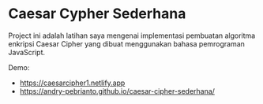 # Caesar Cypher Sederhana
Project ini adalah latihan saya mengenai implementasi pembuatan algoritma enkripsi Caesar Cipher yang dibuat menggunakan bahasa pemrograman JavaScript.

Demo:
- https://caesarcipher1.netlify.app
- https://andry-pebrianto.github.io/caesar-cipher-sederhana/
